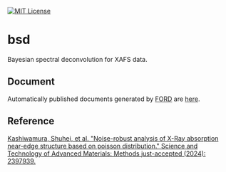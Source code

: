 [![MIT License](http://img.shields.io/badge/license-MIT-blue.svg?style=flat)](LICENSE)


# bsd
Bayesian spectral deconvolution for XAFS data.

## Document

Automatically published documents generated by [FORD](https://github.com/Fortran-FOSS-Programmers/ford) are [here](https://toya42.github.io/bsd/).


## Reference
[Kashiwamura, Shuhei, et al. "Noise-robust analysis of X-Ray absorption near-edge structure based on poisson distribution." Science and Technology of Advanced Materials: Methods just-accepted (2024): 2397939.](https://www.tandfonline.com/doi/full/10.1080/27660400.2024.2397939)
